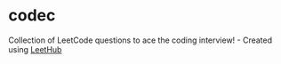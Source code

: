 # codec
Collection of LeetCode questions to ace the coding interview! - Created using [LeetHub](https://github.com/QasimWani/LeetHub)
